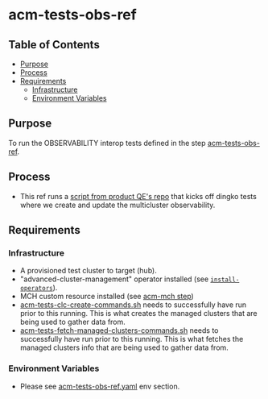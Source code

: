 # acm-tests-obs-ref<!-- omit from toc -->

## Table of Contents<!-- omit from toc -->
- [Purpose](#purpose)
- [Process](#process)
- [Requirements](#requirements)
  - [Infrastructure](#infrastructure)
  - [Environment Variables](#environment-variables)

## Purpose

To run the OBSERVABILITY interop tests defined in the step [acm-tests-obs-ref](../obs/README.md).


## Process

- This ref runs a [script from product QE's repo](https://github.com/stolostron/observability_core_automation/blob/release-2.7/execute_obs_interop_commands.sh) that kicks off dingko tests where we create and update the multicluster observability.

## Requirements


### Infrastructure

- A provisioned test cluster to target (hub).
- "advanced-cluster-management" operator installed (see [`install-operators`](../../../step-registry/install-operators/README.md)).
- MCH custom resource installed (see [acm-mch step](../mch/README.md))
- [acm-tests-clc-create-commands.sh](../tests/clc/acm-tests-clc-create-commands.sh) needs to successfully have run prior to this running. This is what creates the managed clusters that are being used to gather data from.
- [acm-tests-fetch-managed-clusters-commands.sh](../tests/fetch-managed-clusters/acm-tests-fetch-managed-clusters-commands.sh) needs to successfully have run prior to this running. This is what fetches the managed clusters info that are being used to gather data from.

### Environment Variables

- Please see [acm-tests-obs-ref.yaml](acm-tests-obs-ref.yaml) env section.